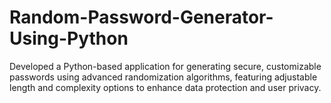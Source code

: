 # Random-Password-Generator-Using-Python
Developed a Python-based application for generating secure, customizable passwords using advanced randomization algorithms, featuring adjustable length and complexity options to enhance data protection and user privacy.
